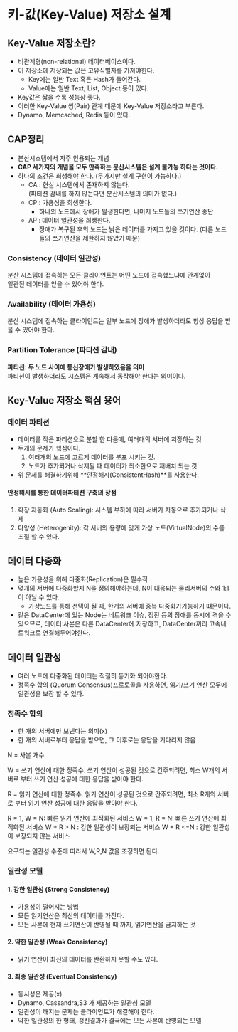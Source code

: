 # 키-값(Key-Value) 저장소 설계

## Key-Value 저장소란?
- 비관계형(non-relational) 데이터베이스이다.
- 이 저장소에 저장되는 값은 고유식별자를 가져야한다.
  - Key에는 일반 Text 혹은 Hash가 들어간다.
  - Value에는 일반 Text, List, Object 등이 있다.
- Key값은 짧을 수록 성능상 좋다.
- 이러한 Key-Value 쌍(Pair) 관계 때문에 Key-Value 저장소라고 부른다.
- Dynamo, Memcached, Redis 등이 있다.

## CAP정리
- 분산시스템에서 자주 인용되는 개념
- **CAP 세가지의 개념을 모두 만족하는 분산시스템은 설계 불가능 하다는 것이다.**
- 하나의 조건은 희생해야 한다. (두가지만 설계 구현이 가능하다.)
  - CA : 현실 시스템에서 존재하지 않는다.   
  (파티션 감내를 하지 않는다면 분산시스템의 의미가 없다.)
  - CP : 가용성을 희생한다. 
    - 하나의 노드에서 장애가 발생한다면, 나머지 노드들의 쓰기연산 중단 
  - AP : 데이터 일관성을 희생한다.
    - 장애가 복구된 후의 노드는 낡은 데이터를 가지고 있을 것이다.
      (다른 노드들의 쓰기연산을 제한하지 않았기 때문)

### Consistency (데이터 일관성)
분산 시스템에 접속하는 모든 클라이언트는 어떤 노드에 접속했느냐에 관계없이   
일관된 데이터를 얻을 수 있어야 한다.


### Availability (데이터 가용성)
분산 시스템에 접속하는 클라이언트는 일부 노드에 장애가 발생하더라도 항상
응답을 받을 수 있어야 한다.


### Partition Tolerance (파티션 감내)
**파티션: 두 노드 사이에 통신장애가 발생하였음을 의미**   
파티션이 발생하더라도 시스템은 계속해서 동작해야 한다는 의미이다.


## Key-Value 저장소 핵심 용어

### 데이터 파티션
- 데이터를 작은 파티션으로 분할 한 다음에, 여러대의 서버에 저장하는 것
- 두개의 문제가 핵심이다.
   1. 여러개의 노드에 고르게 데이터를 분포 시키는 것.
   2. 노드가 추가되거나 삭제될 때 데이터가 최소한으로 재배치 되는 것.
- 위 문제를 해결하기위해 **안정해시(ConsistentHash)**를 사용한다.

#### 안정해시를 통한 데이터파티션 구축의 장점
1. 확장 자동화 (Auto Scaling): 시스템 부하에 따라 서버가 자동으로 추가되거나 삭제
2. 다양성 (Heterogenity): 각 서버의 용량에 맞게 가상 노드(VirtualNode)의 수를 조절 할 수 있다.

## 데이터 다중화
- 높은 가용성을 위해 다중화(Replication)은 필수적
- 몇개의 서버에 다중화할지 N을 정의해야하는데, N이 대응되는 물리서버의 수와 1:1이 아닐 수 있다.
  - 가상노드를 통해 선택이 될 때, 한개의 서버에 중복 다중화가가능하기 떄문이다.
- 같은 DataCenter에 있는 Node는 네트워크 이슈, 정전 등의 장애를 동시에 겪을 수 있으므로,
  데이터 사본은 다른 DataCenter에 저장하고, DataCenter끼리 고속네트워크로 연결해두어야한다.


## 데이터 일관성
- 여러 노드에 다중화된 데이터는 적절히 동기화 되어야한다.
- 정족수 합의 (Quorum Consensus)프로토콜을 사용하면, 읽기/쓰기 연산 모두에 일관성을 보장 할 수 있다.

### 정족수 합의
- 한 개의 서버에만 보낸다는 의미(x)
- 한 개의 서버로부터 응답을 받으면, 그 이후로는 응답을 기다리지 않음

N = 사본 개수

W = 쓰기 연산에 대한 정족수. 
쓰기 연산이 성공된 것으로 간주되려면, 최소 W개의 서버로 부터 쓰기 연산 성공에 대한 응답을 받아야 한다.

R = 읽기 연산에 대한 정족수.
읽기 연산이 성공된 것으로 간주되려면, 최소 R개의 서버로 부터 읽기 연산 성공에 대한 응답을 받아야 한다.


R = 1, W = N: 빠른 읽기 연산에 최적화된 서비스
W = 1, R = N: 빠른 쓰기 연산에 최적화된 서비스
W + R > N   : 강한 일관성이 보장되는 서비스
W + R <=N   : 강한 일관성이 보장되지 않는 서비스

요구되는 일관성 수준에 따라서 W,R,N 값을 조정하면 된다.

### 일관성 모델

#### 1. 강한 일관성 (Strong Consistency)
- 가용성이 떨어지는 방법
- 모든 읽기연산은 최신의 데이터를 가진다. 
- 모든 사본에 현재 쓰기연산이 반영될 때 까지, 읽기연산을 금지하는 것

#### 2. 약한 일관성 (Weak Consistency)
- 읽기 연산이 최신의 데이터를 반환하지 못할 수도 있다.

#### 3. 최종 일관성 (Eventual Consistency)
- 동시성은 제공(x)
- Dynamo, Cassandra,S3 가 제공하는 일관성 모델
- 일관성이 깨지는 문제는 클라이언트가 해결해야 한다.
- 약한 일관성의 한 형태, 갱신결과가 결국에는 모든 사본에 반영되는 모델

